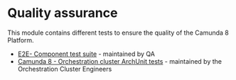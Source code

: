 # Quality assurance

This module contains different tests to ensure the quality of the Camunda 8 Platform.

* [E2E- Component test suite](/qa/c8-orchestration-cluster-e2e-test-suite/README.md) - maintained by QA
* [Camunda 8 - Orchestration cluster ArchUnit tests](/qa/archunit-tests/README.md) - maintained by the Orchestration Cluster Engineers

